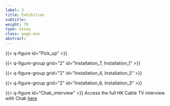 ```yaml
---
label: 3
title: Exhibition
subtitle:
weight: 70
type: essay
class: page-one
abstract:
---
```


{{< q-figure id="Pick_up" >}}

{{< q-figure-group grid="2" id="Installation_7, Installation_1" >}}

{{< q-figure-group grid="2" id="Installation_4, Installation_5" >}}

{{< q-figure-group grid="2" id="Installation_6, Installation_3" >}}

{{< q-figure id="Chak_interview" >}}
Access the full HK Cable TV interview with Chak [here](https://www.facebook.com/closetoculture/videos/211305530118689/?eid=ARCzYOL84aKC__5iVmIhi_XN65XSynSiuf0wheQQnVIN_jtkXF8erp-t9lSDAusdjQBx_sHGECJicHIC)
